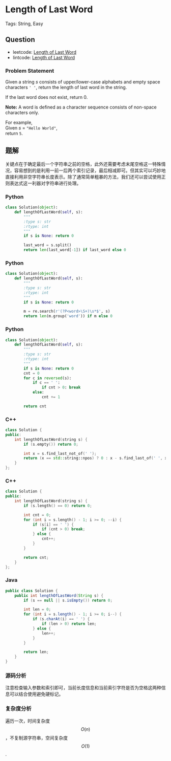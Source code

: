 # Length of Last Word

Tags: String, Easy

## Question

* leetcode: [Length of Last Word](https://leetcode.com/problems/length-of-last-word/)
* lintcode: [Length of Last Word](http://www.lintcode.com/en/problem/length-of-last-word/)

### Problem Statement

Given a string _s_ consists of upper/lower-case alphabets and empty space characters `' '`, return the length of last word in the string.

If the last word does not exist, return 0.

**Note:** A word is defined as a character sequence consists of non-space characters only.

For example,  
Given _s_ = `"Hello World"`,  
return `5`.

## 题解

关键点在于确定最后一个字符串之前的空格，此外还需要考虑末尾空格这一特殊情况，容易想到的是利用一前一后两个索引记录，最后相减即可。但其实可以巧妙地直接利用非空字符串长度表示。除了通常简单粗暴的方法，我们还可以尝试使用正则表达式这一利器对字符串进行处理。

### Python

```python
class Solution(object):
    def lengthOfLastWord(self, s):
        """
        :type s: str
        :rtype: int
        """
        if s is None: return 0

        last_word = s.split()
        return len(last_word[-1]) if last_word else 0
```

### Python

```python
class Solution(object):
    def lengthOfLastWord(self, s):
        """
        :type s: str
        :rtype: int
        """
        if s is None: return 0

        m = re.search(r'(?P<word>\S+)\s*$', s)
        return len(m.group('word')) if m else 0
```

### Python

```python
class Solution(object):
    def lengthOfLastWord(self, s):
        """
        :type s: str
        :rtype: int
        """
        if s is None: return 0
        cnt = 0
        for c in reversed(s):
            if c == ' ':
                if cnt > 0: break
            else:
                cnt += 1

        return cnt
```

### C++

```cpp
class Solution {
public:
    int lengthOfLastWord(string s) {
        if (s.empty()) return 0;

        int x = s.find_last_not_of(' ');
        return (x == std::string::npos) ? 0 : x - s.find_last_of(' ', x);
    }
};
```

### C++

```cpp
class Solution {
public:
    int lengthOfLastWord(string s) {
        if (s.length() == 0) return 0;

        int cnt = 0;
        for (int i = s.length() - 1; i >= 0; --i) {
            if (s[i] == ' ') {
                if (cnt > 0) break;
            } else {
                cnt++;
            }
        }

        return cnt;
    }
};
```

### Java

```java
public class Solution {
    public int lengthOfLastWord(String s) {
        if (s == null || s.isEmpty()) return 0;

        int len = 0;
        for (int i = s.length() - 1; i >= 0; i--) {
            if (s.charAt(i) == ' ') {
                if (len > 0) return len;
            } else {
                len++;
            }
        }

        return len;
    }
}
```

### 源码分析

注意检查输入参数和索引即可，当前长度信息和当前索引字符是否为空格这两种信息可以结合使用避免硬标记。

### 复杂度分析

遍历一次，时间复杂度 $$O(n)$$，不复制源字符串，空间复杂度 $$O(1)$$.

